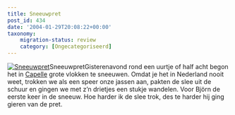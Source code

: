 ```yaml
---
title: Sneeuwpret
post_id: 434
date: '2004-01-29T20:08:22+00:00'
taxonomy:
    migration-status: review
    category: [Ongecategoriseerd]
---
```

[![Sneeuwpret](https://lh5.ggpht.com/_YSc5OtivIDY/SoeqozkGpGI/AAAAAAAAADI/xVrFvbgiSJY/s400/BRGT20040128-0004.JPG "Sneeuwpret")](http://picasaweb.google.com/lh/photo/2MPfM0TLbXcAtbudkh-W-w?feat=directlink)SneeuwpretGisterenavond rond een uurtje of half acht begon het in [Capelle](http://www.capelleaandenijssel.nl/) grote vlokken te sneeuwen. Omdat je het in Nederland nooit weet, trokken we als een speer onze jassen aan, pakten de slee uit de schuur en gingen we met z’n drietjes een stukje wandelen. Voor Björn de eerste keer in de sneeuw. Hoe harder ik de slee trok, des te harder hij ging gieren van de pret.